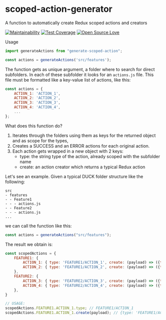 # scoped-action-generator
A function to automatically create Redux scoped actions and creators

[![Maintainability](https://api.codeclimate.com/v1/badges/b25fd10bf3b959010821/maintainability)](https://codeclimate.com/github/dariorinaldi/scoped-action-generator/maintainability)
[![Test Coverage](https://api.codeclimate.com/v1/badges/40c271cc6c2d37d8f72d/test_coverage)](https://codeclimate.com/github/dariorinaldi/scoped-action-generator/test_coverage)
[![Open Source Love](https://badges.frapsoft.com/os/mit/mit.svg?v=102)](https://github.com/ellerbrock/open-source-badge/)

<!-- ## Installation

**npm:**
`npm i -s scoped-action-generator`

**yarn:**
`yarn add scoped-action-generator`

**unpkg:**
`https://unpkg.com/scoped-action-generator` -->

Usage

```javascript
import generateActions from "generate-scoped-action";

const actions = generateActions('src/features');

```

The function gets as unique argument, a folder where to search for direct subfolders.
In each of these subfolder it looks for an `actions.js` file.
This file must be formatted like a key-value list of actions, like this:

```javascript
const actions = {
    ACTION_1: 'ACTION_1',
    ACTION_2: 'ACTION_2',
    ACTION_3: 'ACTION_3',
    ACTION_4: 'ACTION_4',
    ...
};
```

What does this function do?
1. Iterates through the folders using them as keys for the returned object and as scope for the types,
2. Creates a SUCCESS and an ERROR actions for each original action.
3. Each action gets wrapped in a new object with 2 keys: 
    - type: the string type of the action, already scoped with the subfolder name
    - create: an action creator which returns a typical Redux action

Let's see an example. 
Given a typical DUCK folder structure like the following:

```
src
- features
- - Feature1
- - - actions.js
- - Feature2
- - - actions.js
...
```
we can call the function like this:

```javascript
const actions = generateActions("src/features");
```
The result we obtain is:

```javascript
const scopedActions = {
    FEATURE1: { 
        ACTION_1: { type: 'FEATURE1/ACTION_1', create: (payload) => ({type: 'FEATURE1/ACTION_1', payload })},
        ACTION_2: { type: 'FEATURE1/ACTION_2', create: (payload) => ({type: 'FEATURE1/ACTION_2', payload })},
    },
    FEATURE2: { 
        ACTION_3: { type: 'FEATURE2/ACTION_3', create: (payload) => ({type: 'FEATURE2/ACTION_3', payload })},
        ACTION_4: { type: 'FEATURE2/ACTION_4', create: (payload) => ({type: 'FEATURE2/ACTION_4', payload })},
    },
}

// USAGE:
scopedActions.FEATURE1.ACTION_1.type; // FEATURE1/ACTION_1
scopedActions.FEATURE1.ACTION_1.create(payload); // {type: 'FEATURE1/ACTION_1', payload }

```

